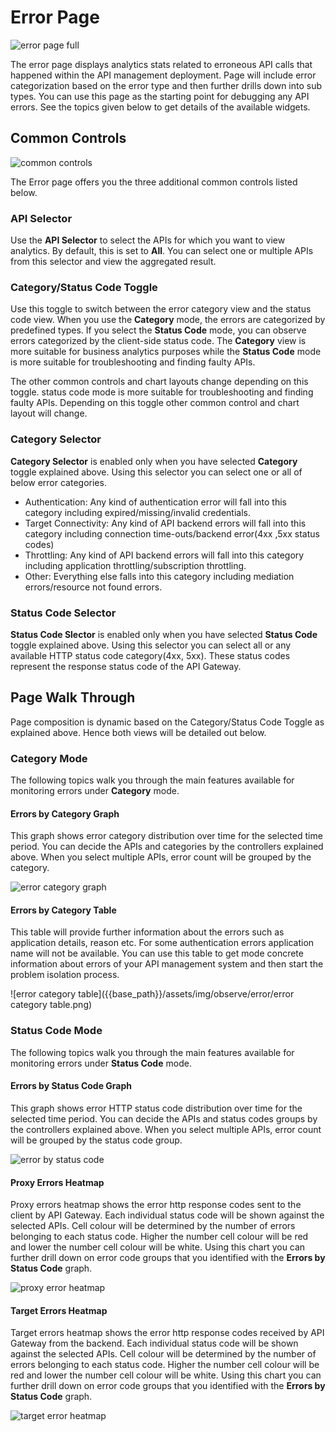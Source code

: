 # Error Page
![error page full]({{base_path}}/assets/img/observe/error/error-page-full.png)

The error page displays analytics stats related to erroneous API calls that happened within the API management deployment. 
Page will include error categorization based on the error type and then further drills down into sub types. 
You can use this page as the starting point for debugging any API errors.
See the topics given below to get details of the available widgets.

## Common Controls
![common controls]({{base_path}}/assets/img/observe/error/common-controls.png)

The Error page offers you the three additional common controls listed below.
### API Selector
Use the **API Selector** to select the APIs for which you want to view analytics. By default, this is set to **All**. You can select one or multiple APIs from this selector and view the aggregated result.

### Category/Status Code Toggle
Use this toggle to switch between the error category view and the status code view. When you use the **Category** mode, the errors are categorized by predefined types. 
If you select the **Status Code** mode, you can observe errors categorized by the client-side status code. The **Category** view is more suitable for business analytics purposes while the **Status Code** mode is more suitable for troubleshooting and finding faulty APIs. 

The other common controls and chart layouts change depending on this toggle. 
status code mode is more suitable for troubleshooting and finding faulty APIs. Depending on this toggle other common control and chart layout will change.

### Category Selector
**Category Selector** is enabled only when you have selected **Category** toggle explained above. Using this selector you can select one or all of below error categories.
- Authentication: Any kind of authentication error will fall into this category including expired/missing/invalid credentials.
- Target Connectivity: Any kind of API backend errors will fall into this category including connection time-outs/backend error(4xx ,5xx status codes)
- Throttling: Any kind of API backend errors will fall into this category including application throttling/subscription throttling.
- Other: Everything else falls into this category including mediation errors/resource not found errors.

### Status Code Selector
**Status Code Slector** is enabled only when you have selected **Status Code** toggle explained above. Using this selector you can select all or any available HTTP status code
category(4xx, 5xx). These status codes represent the response status code of the API Gateway.

## Page Walk Through
Page composition is dynamic based on the Category/Status Code Toggle as explained above. Hence both views will be detailed out below.

### Category Mode
The following topics walk you through the main features available for monitoring errors under **Category** mode.

#### Errors by Category Graph
This graph shows error category distribution over time for the selected time period. You can decide the APIs and categories by the controllers explained above.
When you select multiple APIs, error count will be grouped by the category.

![error category graph]({{base_path}}/assets/img/observe/error/error-category-graph.png)
#### Errors by Category Table   
This table will provide further information about the errors such as application details, reason etc. For some authentication errors application name will not be available.
You can use this table to get mode concrete information about errors of your API management system and then start the problem isolation process.

![error category table]({{base_path}}/assets/img/observe/error/error category table.png)
### Status Code Mode
The following topics walk you through the main features available for monitoring errors under **Status Code** mode.

#### Errors by Status Code Graph
This graph shows error HTTP status code distribution over time for the selected time period. You can decide the APIs and status codes groups by the controllers explained above.
When you select multiple APIs, error count will be grouped by the status code group.

![error by status code]({{base_path}}/assets/img/observe/error/error-by-status-code.png)
#### Proxy Errors Heatmap
Proxy errors heatmap shows the error http response codes sent to the client by API Gateway. Each individual status code will be shown against the selected APIs. 
Cell colour will be determined by the number of errors belonging to each status code. Higher the number cell colour will be red and lower the number cell colour will be white.
Using this chart you can further drill down on error code groups that you identified with the **Errors by Status Code** graph.

![proxy error heatmap]({{base_path}}/assets/img/observe/error/proxy-error-heatmap.png)
#### Target Errors Heatmap
Target errors heatmap shows the error http response codes received by API Gateway from the backend. Each individual status code will be shown against the selected APIs. 
Cell colour will be determined by the number of errors belonging to each status code. Higher the number cell colour will be red and lower the number cell colour will be white.
Using this chart you can further drill down on error code groups that you identified with the **Errors by Status Code** graph.

![target error heatmap]({{base_path}}/assets/img/observe/error/target-error-heatmap.png)
